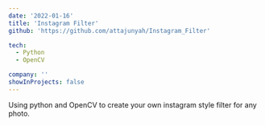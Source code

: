 ```yaml
---
date: '2022-01-16'
title: 'Instagram Filter'
github: 'https://github.com/attajunyah/Instagram_Filter'

tech:
  - Python
  - OpenCV

company: ''
showInProjects: false
---
```


Using python and OpenCV to create your own instagram style filter for any photo.
